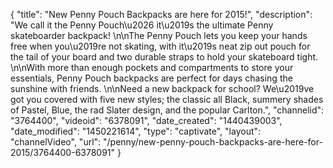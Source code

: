 {
    "title": "New Penny Pouch Backpacks are here for 2015!",
    "description": "We call it the Penny Pouch\u2026 it\u2019s the ultimate Penny skateboarder backpack! \n\nThe Penny Pouch lets you keep your hands free when you\u2019re not skating, with it\u2019s neat zip out pouch for the tail of your board and two durable straps to hold your skateboard tight. \n\nWith more than enough pockets and compartments to store your essentials, Penny Pouch backpacks are perfect for days chasing the sunshine with friends. \n\nNeed a new backpack for school? We\u2019ve got you covered with five new styles; the classic all Black, summery shades of Pastel, Blue, the rad Slater design, and the popular Carlton.",
    "channelid": "3764400",
    "videoid": "6378091",
    "date_created": "1440439003",
    "date_modified": "1450221614",
    "type": "captivate",
    "layout": "channelVideo",
    "url": "\/penny\/new-penny-pouch-backpacks-are-here-for-2015\/3764400-6378091"
}